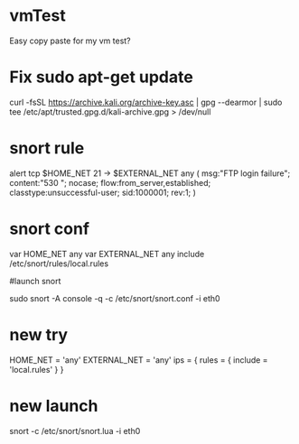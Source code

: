# vmTest
Easy copy paste for my vm test?

# Fix sudo apt-get update
curl -fsSL https://archive.kali.org/archive-key.asc | gpg --dearmor | sudo tee /etc/apt/trusted.gpg.d/kali-archive.gpg > /dev/null



# snort rule
alert tcp $HOME_NET 21 -> $EXTERNAL_NET any (
    msg:"FTP login failure";
    content:"530 ";
    nocase;
    flow:from_server,established;
    classtype:unsuccessful-user;
    sid:1000001;
    rev:1;
)


# snort conf

var HOME_NET any
var EXTERNAL_NET any
include /etc/snort/rules/local.rules

#launch snort

sudo snort -A console -q -c /etc/snort/snort.conf -i eth0


# new try

HOME_NET = 'any'
EXTERNAL_NET = 'any'
ips =
{
    rules =
    {
        include = 'local.rules'
    }
}

# new launch

snort -c /etc/snort/snort.lua -i eth0
